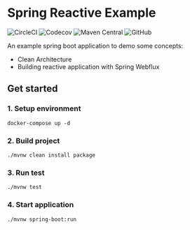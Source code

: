 # Spring Reactive Example
![CircleCI](https://img.shields.io/circleci/build/github/uuhnaut69/spring-reactive-example/master?logo=circleci&style=for-the-badge)
![Codecov](https://img.shields.io/codecov/c/github/uuhnaut69/spring-reactive-example?logo=codecov&style=for-the-badge)
![Maven Central](https://img.shields.io/maven-central/v/org.springframework.boot/spring-boot-starter-parent?color=green&label=spring-boot&logo=spring-boot&logoColor=green&style=for-the-badge)
![GitHub](https://img.shields.io/github/license/uuhnaut69/spring-reactive-example?style=for-the-badge)

An example spring boot application to demo some concepts:
- Clean Architecture
- Building reactive application with Spring Webflux

## Get started

### 1. Setup environment

```shell
docker-compose up -d
```

### 2. Build project

```shell
./mvnw clean install package
```

### 3. Run test
```shell
./mvnw test
```

### 4. Start application

```shell
./mvnw spring-boot:run
```